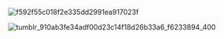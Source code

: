 
![f592f55c018f2e335dd2991ea917023f](https://github.com/user-attachments/assets/05545042-bd7c-40b2-9eed-b9a69e024f24)

![tumblr_910ab3fe34adf00d23c14f18d26b33a6_f6233894_400](https://github.com/user-attachments/assets/207ca4a5-d7eb-4560-8836-42f7b2f4c5cf)
